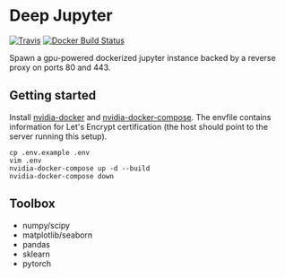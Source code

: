 # Deep Jupyter

[![Travis](https://img.shields.io/travis/zifeo/deep-jupyter.svg)](https://travis-ci.org/zifeo/deep-jupyter)
[![Docker Build Status](https://img.shields.io/docker/build/zifeo/deep-jupyter.svg)](https://hub.docker.com/r/zifeo/deep-jupyter/)

Spawn a gpu-powered dockerized jupyter instance backed by a reverse proxy on ports 80 and 443.

## Getting started

Install [nvidia-docker](https://github.com/NVIDIA/nvidia-docker) and [nvidia-docker-compose](https://github.com/eywalker/nvidia-docker-compose).
The envfile contains information for Let's Encrypt certification (the host should point to the server running this setup).

```shell
cp .env.example .env
vim .env
nvidia-docker-compose up -d --build  
nvidia-docker-compose down
```

## Toolbox

- numpy/scipy
- matplotlib/seaborn
- pandas
- sklearn
- pytorch
